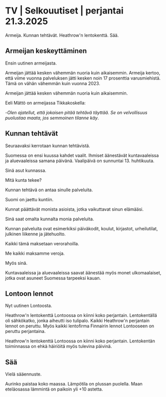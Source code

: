 # TV \| Selkouutiset \| perjantai 21.3.2025

Armeija. Kunnan tehtävät. Heathrow\'n lentokenttä. Sää.

## Armeijan keskeyttäminen

Ensin uutinen armeijasta.

Armeijan jättää kesken vähemmän nuoria kuin aikaisemmin. Armeija kertoo, että viime vuonna palveluksen jätti kesken noin 17 prosenttia varusmiehistä. Tämä on vähän vähemmän kuin vuonna 2023.

Armeijan jättää kesken vähemmän nuoria kuin aikaisemmin.

Eeli Mättö on armeijassa Tikkakoskella:

\-*Olen ajatellut, että jokaisen pitää tehtävä täyttää. Se on velvollisuus puolustaa maata, jos semmoinen tilanne käy*.

## Kunnan tehtävät

Seuraavaksi kerrotaan kunnan tehtävistä.

Suomessa on ensi kuussa kahdet vaalit. Ihmiset äänestävät kuntavaaleissa ja aluevaaleissa samana päivänä. Vaalipäivä on sunnuntai 13. huhtikuuta.

Sinä asut kunnassa.

Mitä kunta tekee?

Kunnan tehtävä on antaa sinulle palveluita.

Suomi on jaettu kuntiin.

Kunnat päättävät monista asioista, jotka vaikuttavat sinun elämääsi.

Sinä saat omalta kunnalta monia palveluita.

Kunnan palveluita ovat esimerkiksi päiväkodit, koulut, kirjastot, urheilutilat, julkinen liikenne ja jätehuolto.

Kaikki tämä maksetaan verorahoilla.

Me kaikki maksamme veroja.

Myös sinä.

Kuntavaaleissa ja aluevaaleissa saavat äänestää myös monet ulkomaalaiset, jotka ovat asuneet Suomessa tarpeeksi kauan.

## Lontoon lennot

Nyt uutinen Lontoosta.

Heathrow\'n lentokenttä Lontoossa on kiinni koko perjantain. Lentokentällä oli sähkökatko, jonka aiheutti iso tulipalo. Kaikki Heathrow\'n perjantain lennot on peruttu. Myös kaikki lentofirma Finnairin lennot Lontooseen on peruttu perjantaina.

Heathrow\'n lentokenttä Lontoossa on kiinni koko perjantain. Lentokentän toiminnassa on ehkä häiriöitä myös tulevina päivinä.

## Sää

Vielä sääennuste.

Aurinko paistaa koko maassa. Lämpötila on plussan puolella. Maan eteläosassa lämmintä on paikoin yli +10 astetta.

